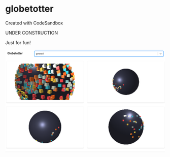 # globetotter

Created with CodeSandbox

UNDER CONSTRUCTION

Just for fun!

![Screenshot](https://raw.githubusercontent.com/gunstein/globetotter/master/Screenshot.png)

